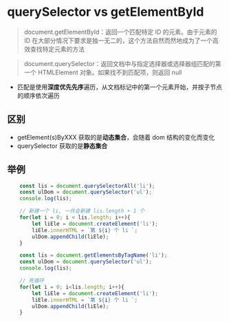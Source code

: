# querySelector vs getElementById

> document.getElementById：返回一个匹配特定 ID 的元素。由于元素的 ID 在大部分情况下要求是独一无二的，这个方法自然而然地成为了一个高效查找特定元素的方法

> document.querySelector：返回文档中与指定选择器或选择器组匹配的第一个 HTMLElement 对象。如果找不到匹配项，则返回 null

- 匹配是使用**深度优先先序**遍历，从文档标记中的第一个元素开始，并按子节点的顺序依次遍历

## 区别

- getElement(s)ByXXX 获取的是**动态集合**，会随着 dom 结构的变化而变化
- querySelector 获取的是**静态集合**

## 举例

```JavaScript
    const lis = document.querySelectorAll('li');
    const ulDom = document.querySelector('ul');
    console.log(lis);

    // 新建一个 li, 一共会新建 lis.length + 1 个
    for(let i = 0; i < lis.length; i++){
        let liEle = document.createElement('li');
        liEle.innerHTML = `第 ${i} 个 li `;
        ulDom.appendChild(liEle);
    }
```

```JavaScript
    const lis = document.getElementsByTagName('li');
    const ulDom = document.querySelector('ul');
    console.log(lis);

    // 死循环
    for(let i = 0; i<lis.length; i++){
        let liEle = document.createElement('li');
        liEle.innerHTML = `第 ${i} 个 li `;
        ulDom.appendChild(liEle);
    }
```

